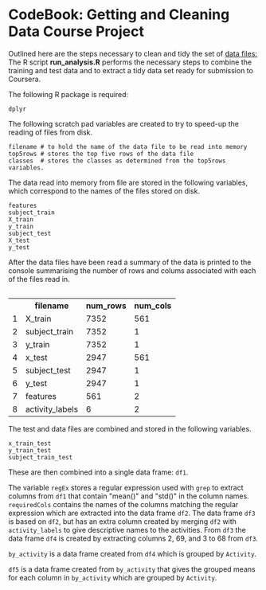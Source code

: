 CodeBook: Getting and Cleaning Data Course Project 
==================================================
Outlined here are the steps necessary to clean and tidy the set of [data files:](https://d396qusza40orc.cloudfront.net/getdata%2Fprojectfiles%2FUCI%20HAR%20Dataset.zip)
The R script **run_analysis.R** performs the necessary steps to combine the training and test data and to extract a tidy data set ready for submission to Coursera.

The following R package is required:
```
dplyr
```
The following scratch pad variables are created to try to speed-up the reading of files from disk.

```
filename # to hold the name of the data file to be read into memory
top5rows # stores the top five rows of the data file
classes  # stores the classes as determined from the top5rows variables.
```

The data read into memory from file are stored in the following variables, which correspond to the names of the files stored on disk.
```
features
subject_train
X_train
y_train
subject_test
X_test
y_test
``` 
After the data files have been read a summary of the data is printed to the console summarising the number of rows and colums associated with each of the files read in.

<table align="right">
    <tr>
        <td></td>
		<th>filename</th>
		<th>num_rows</th>
		<th>num_cols</th>
    </tr>
	<tr>
       <td>1</td>
		<td>X_train</td>
		<td>7352</td>
		<td>561</td>
    </tr>
	<tr>
       <td>2</td>
		<td>subject_train</td>
		<td>7352</td>
		<td>1</td>
    </tr>
	<tr>
       <td>3</td>
		<td>y_train</td>
		<td>7352</td>
		<td>1</td>
    </tr>
	<tr>
       <td>4</td>
		<td>x_test</td>
		<td>2947</td>
		<td>561</td>
    </tr>
	<tr>
       <td>5</td>
		<td> subject_test</td>
		<td>2947</td>
		<td>1</td>
    </tr>
	<tr>
       <td>6</td>
		<td>y_test</td>
		<td>2947</td>
		<td>1</td>
    </tr>
	<tr>
       <td>7</td>
		<td>features</td>
		<td>561</td>
		<td>2</td>
    </tr>
	<tr>
       <td>8</td>
		<td>activity_labels</td>
		<td>6</td>
		<td>2</td>
    </tr>
</table>

The test and data files are combined and stored in the following variables.
```
x_train_test
y_train_test 
subject_train_test 
```
These are then combined into a single data frame: `df1`.

The variable `regEx` stores a regular expression used with `grep` to extract columns from `df1` that contain "mean()" and "std()" in the column names. `requiredCols` contains the names of the columns matching the regular expression which are extracted into the data frame
`df2`.  The data frame `df3` is based on `df2`, but has an extra column created by merging `df2` with `activity_labels` to give descriptive names to the activities.  From `df3` the data frame `df4` is created by extracting columns 2, 69, and 3 to 68 from `df3`.

`by_activity` is a data frame created from `df4` which is grouped by `Activity`.

`df5` is a data frame created from `by_activity` that gives the grouped means for each column in `by_activity` which are grouped by `Activity`.




